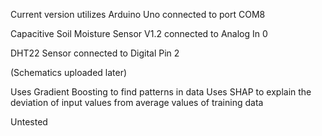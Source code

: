 Current version utilizes Arduino Uno connected to port COM8

Capacitive Soil Moisture Sensor V1.2 connected to Analog In 0

DHT22 Sensor connected to Digital Pin 2

(Schematics uploaded later)

Uses Gradient Boosting to find patterns in data
Uses SHAP to explain the deviation of input values from average values of training data

Untested
